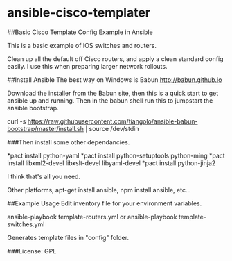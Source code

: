 # ansible-cisco-templater
##Basic Cisco Template Config Example in Ansible

This is a basic example of IOS switches and routers.

Clean up all the default off Cisco routers, and apply a clean standard config easily. I use this when preparing larger network rollouts.

##Install Ansible
The best way on Windows is Babun
http://babun.github.io

Download the installer from the Babun site, then this is a quick start to get ansible up and running.
Then in the babun shell run this to jumpstart the ansible bootstrap.

curl -s https://raw.githubusercontent.com/tiangolo/ansible-babun-bootstrap/master/install.sh | source /dev/stdin

###Then install some other dependancies.

*pact install python-yaml
*pact install python-setuptools python-ming
*pact install libxml2-devel libxslt-devel libyaml-devel
*pact install python-jinja2

I think that's all you need.

Other platforms, apt-get install ansible, npm install ansible, etc...

##Example Usage
Edit inventory file for your environment variables.

  ansible-playbook template-routers.yml
or
  ansible-playbook template-switches.yml

Generates template files in "config" folder.

###License: GPL
